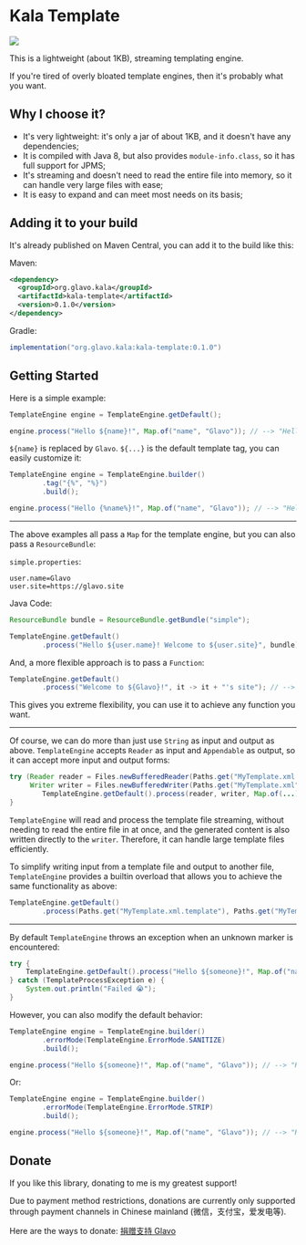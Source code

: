 # Kala Template

[![](https://img.shields.io/maven-central/v/org.glavo.kala/kala-template?label=Maven%20Central)](https://search.maven.org/artifact/org.glavo.kala/kala-template)

This is a lightweight (about 1KB), streaming templating engine.

If you're tired of overly bloated template engines, then it's probably what you want.

## Why I choose it?

* It's very lightweight: it's only a jar of about 1KB, and it doesn't have any dependencies;
* It is compiled with Java 8, but also provides `module-info.class`, so it has full support for JPMS;
* It's streaming and doesn't need to read the entire file into memory, so it can handle very large files with ease;
* It is easy to expand and can meet most needs on its basis;

## Adding it to your build

It's already published on Maven Central, you can add it to the build like this:

Maven:
```xml
<dependency>
  <groupId>org.glavo.kala</groupId>
  <artifactId>kala-template</artifactId>
  <version>0.1.0</version>
</dependency>
```

Gradle:
```groovy
implementation("org.glavo.kala:kala-template:0.1.0")
```

## Getting Started

Here is a simple example:

```java
TemplateEngine engine = TemplateEngine.getDefault();

engine.process("Hello ${name}!", Map.of("name", "Glavo")); // --> "Hello Glavo!"
```

`${name}` is replaced by `Glavo`. `${...}` is the default template tag, you can easily customize it:

```java
TemplateEngine engine = TemplateEngine.builder()
        .tag("{%", "%}")
        .build();

engine.process("Hello {%name%}!", Map.of("name", "Glavo")); // --> "Hello Glavo!"
```

---

The above examples all pass a `Map` for the template engine, but you can also pass a `ResourceBundle`:

`simple.properties`:
```properties
user.name=Glavo
user.site=https://glavo.site
```

Java Code:
```java
ResourceBundle bundle = ResourceBundle.getBundle("simple");

TemplateEngine.getDefault()
        .process("Hello ${user.name}! Welcome to ${user.site}", bundle); // --> "Hello Glavo! Welcome to https://glavo.site"
```

And, a more flexible approach is to pass a `Function`:

```java
TemplateEngine.getDefault()
        .process("Welcome to ${Glavo}!", it -> it + "'s site"); // --> "Welcome to Glavo's site!"
```

This gives you extreme flexibility, you can use it to achieve any function you want.

---

Of course, we can do more than just use `String` as input and output as above.
`TemplateEngine` accepts `Reader` as input and `Appendable` as output, so it can accept more input and output forms:

```java
try (Reader reader = Files.newBufferedReader(Paths.get("MyTemplate.xml.template"));
     Writer writer = Files.newBufferedWriter(Paths.get("MyTemplate.xml"))) {
        TemplateEngine.getDefault().process(reader, writer, Map.of(...));
}
```

`TemplateEngine` will read and process the template file streaming, without needing to read the entire file in at once,
and the generated content is also written directly to the `writer`.
Therefore, it can handle large template files efficiently.

To simplify writing input from a template file and output to another file,
`TemplateEngine` provides a builtin overload that allows you to achieve the same functionality as above:

```java
TemplateEngine.getDefault()
        .process(Paths.get("MyTemplate.xml.template"), Paths.get("MyTemplate.xml"), Map.of(...));
```

---

By default `TemplateEngine` throws an exception when an unknown marker is encountered:

```java
try {
    TemplateEngine.getDefault().process("Hello ${someone}!", Map.of("name", "Glavo")); // Failed
} catch (TemplateProcessException e) {
    System.out.println("Failed 😭");
}
```

However, you can also modify the default behavior:

```java
TemplateEngine engine = TemplateEngine.builder()
        .errorMode(TemplateEngine.ErrorMode.SANITIZE)
        .build();

engine.process("Hello ${someone}!", Map.of("name", "Glavo")); // --> "Hello ${someone}!"
```

Or:

```java
TemplateEngine engine = TemplateEngine.builder()
        .errorMode(TemplateEngine.ErrorMode.STRIP)
        .build();

engine.process("Hello ${someone}!", Map.of("name", "Glavo")); // --> "Hello !"
```

## Donate

If you like this library, donating to me is my greatest support!

Due to payment method restrictions, donations are currently only supported through payment channels in Chinese mainland (微信，支付宝，爱发电等).

Here are the ways to donate: [捐赠支持 Glavo](https://donate.glavo.site/)